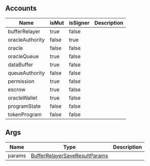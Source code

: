 ## Accounts

| Name            | isMut | isSigner | Description |
| --------------- | ----- | -------- | ----------- |
| bufferRelayer   | true  | false    |             |
| oracleAuthority | false | true     |             |
| oracle          | false | false    |             |
| oracleQueue     | true  | false    |             |
| dataBuffer      | true  | false    |             |
| queueAuthority  | false | false    |             |
| permission      | true  | false    |             |
| escrow          | true  | false    |             |
| oracleWallet    | true  | false    |             |
| programState    | false | false    |             |
| tokenProgram    | false | false    |             |

## Args

| Name   | Type                                                                             | Description |
| ------ | -------------------------------------------------------------------------------- | ----------- |
| params | [BufferRelayerSaveResultParams](/solana/idl/types/bufferrelayersaveresultparams) |             |
